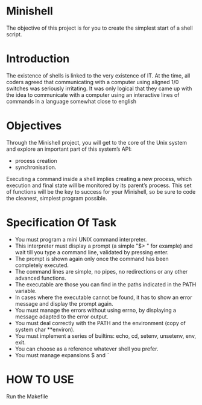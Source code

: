 # Minishell
The objective of this project is for you to create the simplest start of a shell
script.

# Introduction
The existence of shells is linked to the very existence of IT. At the time, all coders agreed
that communicating with a computer using aligned 1/0 switches was seriously
irritating. It was only logical that they came up with the idea to communicate with
a computer using an interactive lines of commands in a language somewhat close
to english

# Objectives
Through the Minishell project, you will get to the core of the Unix system and explore
an important part of this system’s API: 
* process creation
* synchronisation. 

Executing a command inside a shell implies creating a new process, which execution and final state
will be monitored by its parent’s process.
This set of functions will be the key to success
for your Minishell, so be sure to code the cleanest, simplest program possible.

# Specification Of Task
* You must program a mini UNIX command interpreter.
* This interpreter must display a prompt (a simple "$> " for example) and wait till you type a command line, validated by pressing enter.
* The prompt is shown again only once the command has been completely executed.
* The command lines are simple, no pipes, no redirections or any other advanced functions.
* The executable are those you can find in the paths indicated in the PATH variable.
* In cases where the executable cannot be found, it has to show an error message and display the prompt again.
* You must manage the errors without using errno, by displaying a message adapted to the error output.
* You must deal correctly with the PATH and the environment (copy of system char **environ).
* You must implement a series of builtins: echo, cd, setenv, unsetenv, env, exit.
* You can choose as a reference whatever shell you prefer.
* You must manage expansions $ and ˜

# HOW TO USE
Run the Makefile

